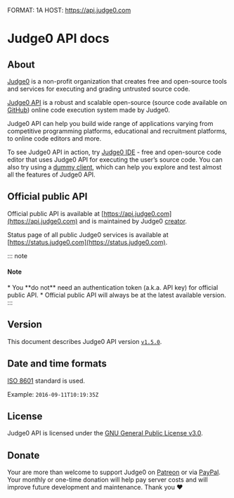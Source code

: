 FORMAT: 1A
HOST: https://api.judge0.com

# Judge0 API docs
<!-- include(hostname.html) -->
<!-- include(style.html) -->

## About
[Judge0](https://judge0.com) is a non-profit organization that creates free and open-source tools and services for executing and grading untrusted source code.

[Judge0 API](https://api.judge0.com) is a robust and scalable open-source (source code available on [GitHub](https://github.com/judge0/api)) online code execution system made by Judge0.

Judge0 API can help you build wide range of applications varying from competitive programming platforms,
educational and recruitment platforms, to online code editors and more.

To see Judge0 API in action, try [Judge0 IDE](https://ide.judge0.com) - free and open-source code editor that uses Judge0 API for executing the user’s source code. You can also try using a [dummy client](/dummy-client.html), which can help you explore and test almost all the features of Judge0 API.

## Official public API
Official public API is available at [https://api.judge0.com](https://api.judge0.com) and is maintained by Judge0 [creator](https://github.com/hermanzdosilovic).

Status page of all public Judge0 services is available at [https://status.judge0.com](https://status.judge0.com).

::: note
<h4>Note</h4>
* You **do not** need an authentication token (a.k.a. API key) for official public API.
* Official public API will always be at the latest available version.
:::

## Version
This document describes Judge0 API version [`v1.5.0`](https://github.com/judge0/api/tree/v1.5.0).

## Date and time formats
[ISO 8601](https://en.wikipedia.org/wiki/ISO_8601) standard is used.

Example: `2016-09-11T10:19:35Z`

## License
Judge0 API is licensed under the [GNU General Public License v3.0](https://github.com/judge0/api/blob/master/LICENSE).

## Donate
Your are more than welcome to support Judge0 on [Patreon](https://www.patreon.com/hermanzdosilovic) or via [PayPal](https://www.paypal.me/hermanzdosilovic). Your monthly or one-time donation will help pay server costs and will improve future development and maintenance. Thank you ♥

<br>

<!-- include(authentication/authentication.md) -->
<!-- include(authorization/authorization.md) -->
<!-- include(submissions/submissions.md) -->
<!-- include(statuses_and_languages/statuses_and_languages.md) -->
<!-- include(system_and_configuration/system_and_configuration.md) -->
<!-- include(health_check/health_check.md) -->
<!-- include(information/information.md) -->
